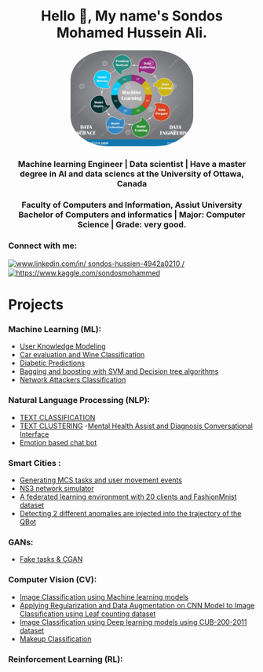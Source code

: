 <h1 align="center">Hello 👋, My name's Sondos Mohamed Hussein Ali.</h1>
<div id="header" align="center">
  <img src=".\Images_pre\ML.jpg" width="250" style="border-radius:31%"/>
</div>
<h3 align="center"> Machine learning Engineer | Data scientist | Have a master degree in AI and data sciencs at the University of Ottawa, Canada</h3>
<h3 align="center"> 
<strong>Faculty of Computers and Information, Assiut University</strong><br/>
	Bachelor of Computers and informatics | Major: Computer Science | Grade: very good. <br/>
	
 </h3>

<h3 align="left">Connect with me:</h3>
<p align="left"> 
<a href="www.linkedin.com/in/ 
sondos-hussien-4942a0210
/" target="blank"><img align="center" src="https://raw.githubusercontent.com/rahuldkjain/github-profile-readme-generator/master/src/images/icons/Social/linked-in-alt.svg" alt="www.linkedin.com/in/ 
sondos-hussien-4942a0210
/" height="30" width="40" /></a>
<a href="https://www.kaggle.com/sondosmohammed" target="blank"><img align="center" src="https://raw.githubusercontent.com/rahuldkjain/github-profile-readme-generator/master/src/images/icons/Social/kaggle.svg" alt="https://www.kaggle.com/sondosmohammed" height="30" width="40" /></a>


# Projects

### Machine Learning (ML):
- [User Knowledge Modeling](https://github.com/SondosMHussein/User-Knowledge-Modeling)
- [Car evaluation and Wine Classification](https://github.com/SondosMHussein/Car-evaluation-and-Wine-Classification)
- [Diabetic Predictions](https://github.com/SondosMHussein/Diabetic_Predictios)
- [Bagging and boosting with SVM and Decision tree algorithms](https://github.com/SondosMHussein/Bagging_and_Boosting_With_SVM_and_DT_algorithms)
- [Network Attackers Classification](https://github.com/SondosMHussein/Network_Attackers_Classifications)
	
### Natural Language Processing (NLP):
- [TEXT CLASSIFICATION](https://github.com/SondosMHussein/TEXT_CLASSIFICATION)
- [TEXT CLUSTERING](https://github.com/SondosMHussein/TEXT_CLUSTERING)
-[Mental Health Assist and Diagnosis Conversational Interface](https://github.com/SondosMHussein/Mental_health_assist_and_diagnosis_conversational_interface)
- [Emotion based chat bot](https://github.com/SondosMHussein/Emotion_based_chat_bot)

	
### Smart Cities :
- [Generating MCS tasks and user movement events](https://github.com/SondosMHussein/Generating-MCS-tasks-and-user-movement-events)
- [NS3 network simulator](https://github.com/SondosMHussein/NS3_network_simulator)
- [A federated learning environment with 20 clients and FashionMnist dataset](https://github.com/SondosMHussein/A_federated_Learning_Environment)
- [Detecting 2 different anomalies are injected into the trajectory of the QBot](https://github.com/SondosMHussein/Detecting_Two_anomalies_are_injected_into_trajectory_of_The_QBOT)

### GANs:
- [Fake tasks & CGAN](https://github.com/SondosMHussein/Fake_tasks_and_CGAN)

### Computer Vision (CV):
- [Image Classification using Machine learning models](https://github.com/SondosMHussein/Image_Classification_using_Machine-learning-models)
- [Applying Regularization and Data Augmentation on CNN Model to Image Classification using Leaf counting dataset](https://github.com/SondosMHussein/Applying-Regularization-and-Data-Augmentation-on-CNN-Model-to-Image-Classification-using-Leaf-counti)
- [Image Classification using Deep learning models using CUB-200-2011 dataset](https://github.com/SondosMHussein/Image-Classification-using-Deep-learning-models-using-CUB-200-2011-dataset.)
- [Makeup Classification](https://github.com/SondosMHussein/Makeup-Classification-)
	
### Reinforcement Learning (RL):

